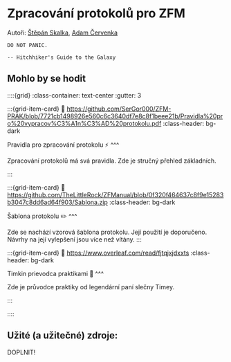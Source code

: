 # Zpracování protokolů pro ZFM

Autoři: [Štěpán Skalka](https://google.com), [Adam Červenka](https://yahoo.com)

```{epigraph}
DO NOT PANIC.

-- Hitchhiker's Guide to the Galaxy
```

## Mohlo by se hodit

::::{grid}
:class-container: text-center
:gutter: 3


:::{grid-item-card}
:link: https://github.com/SerGor000/ZFM-PRAK/blob/7721cb1498926e560c6c3640df7e8c8f1beee21b/Pravidla%20pro%20vypracov%C3%A1n%C3%AD%20protokolu.pdf
:class-header: bg-dark

Pravidla pro zpracování protokolu ⚡
^^^

Zpracování protokolů má svá pravidla. Zde je stručný přehled základních.

:::

:::{grid-item-card}
:link: https://github.com/TheLittleRock/ZFManual/blob/0f320f464637c8f9e15283b3047c8dd6ad64f903/Sablona.zip
:class-header: bg-dark

Šablona protokolu ✏️
^^^

Zde se nachází vzorová šablona protokolu. Její použití je doporučeno. Návrhy na její vylepšení jsou více než vítány.
:::

:::{grid-item-card}
:link: https://www.overleaf.com/read/fjtqjxjdxxts
:class-header: bg-dark

Timkin prievodca praktikami 🚀
^^^

Zde je průvodce praktiky od legendární paní slečny Timey.

:::

::::



## Užité (a užitečné) zdroje:

DOPLNIT!
